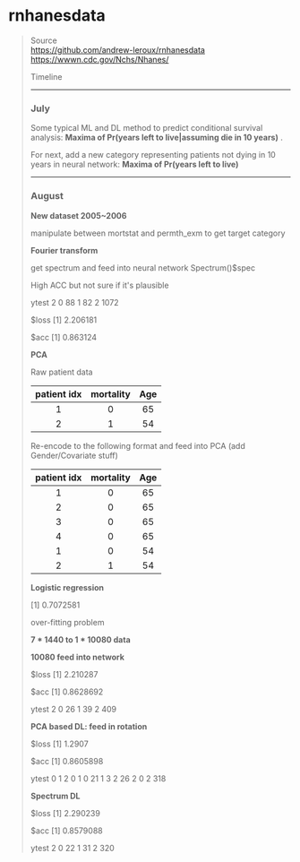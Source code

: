 # rnhanesdata

> Source  
> https://github.com/andrew-leroux/rnhanesdata  
> https://wwwn.cdc.gov/Nchs/Nhanes/
>
> Timeline
>
> ---
>
> ### July 
>
> Some typical ML and DL method to predict conditional survival analysis: **Maxima of Pr(years left to live|assuming die in 10 years)** . 
>
> For next, add a new category representing patients not dying in 10 years in neural network: **Maxima of Pr(years left to live)**
>
> ---
>
> ### August
>
> **New dataset 2005~2006** 
>
> manipulate between mortstat and permth_exm to get target category
>
> **Fourier transform**  
>
> get spectrum and feed into neural network
> Spectrum()$spec
>
> 
>
> High ACC but not sure if it's plausible
>
> ytest    2
>    0   88
>    1   82
>    2 1072
>
> $loss
> [1] 2.206181
>
> $acc
> [1] 0.863124
>
> 
>
> 
>
> **PCA**
>
> Raw patient data
>
> | patient idx | mortality | Age  |
> | :---------: | :-------: | :--: |
> |      1      |     0     |  65  |
> |      2      |     1     |  54  |
>
> Re-encode to the following format and feed into PCA (add Gender/Covariate stuff)
>
> | patient idx | mortality | Age  |
> | :---------: | :-------: | :--: |
> |      1      |     0     |  65  |
> |      2      |     0     |  65  |
> |      3      |     0     |  65  |
> |      4      |     0     |  65  |
> |      1      |     0     |  54  |
> |      2      |     1     |  54  |
>
> 
>
> 
>
> 
>
> **Logistic regression**
>
> [1] 0.7072581
>
> over-fitting problem 
>
> 
>
> **7 * 1440 to 1 * 10080 data**
>
> **10080 feed into network**
>
> $loss
> [1] 2.210287
>
> $acc
> [1] 0.8628692
>
> ytest   2
>     0  26
>     1  39
>     2 409
>
> **PCA based DL: feed in rotation**
>
> $loss
> [1] 1.2907
>
> $acc
> [1] 0.8605898
>
> ytest   0   1   2
>     0   1   0  21
>     1   3   2  26
>     2   0   2 318
>
> **Spectrum DL**
>
> $loss
> [1] 2.290239
>
> $acc
> [1] 0.8579088
>
> ytest   2
>     0  22
>     1  31
>     2 320
